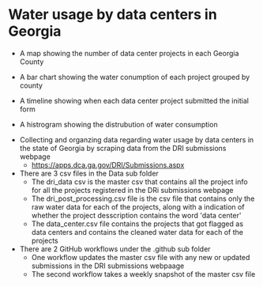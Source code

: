 # Water usage by data centers in Georgia

* A map showing the number of data center projects in each Georgia County
<!-- FIGURE_1 -->
* A bar chart showing the water conumption of each project grouped by county
<!-- FIGURE_2 -->
* A timeline showing when each data center project submitted the initial form
<!-- FIGURE_3 -->
* A histrogram showing the distrubution of water consumption
<!-- FIGURE_4 -->

* Collecting and organzing data regarding water usage by data centers in the state of Georgia by scraping data from the DRI submissions webpage
  - https://apps.dca.ga.gov/DRI/Submissions.aspx
* There are 3 csv files in the Data sub folder
  - The dri_data csv is the master csv that contains all the project info for all the projects registered in the DRi submissions webpage
  - The dri_post_processing.csv file is the csv file that contains only the raw water data for each of the projects, along with a indication of whether the project desscription contains the word 'data center'
  - The data_center.csv file contains the projects that got flagged as data centers and contains the cleaned water data for each of the projects
* There are 2 GitHub workflows under the .github sub folder
  - One workflow updates the master csv file with any new or updated submissions in the DRI submissions webpaage
  - The second workflow takes a weekly snapshot of the master csv file
